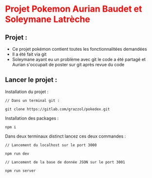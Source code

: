 # <font color='red'> Projet Pokemon Aurian Baudet et Soleymane Latrèche </font>

## Projet :

- Ce projet pokémon contient toutes les fonctionnalitées demandées
- Il a été fait via git 
- Soleymane ayant eu un problème avec git le code a été partagé et Aurian s'occupait de poster sur git après revue du code
  
## Lancer le projet :

Installation du projet :

```
// Dans un terminal git :

git clone https://gitlab.com/grazzol/pokedex.git

```

Installation des packages :

```
npm i

```

Dans deux terminaux distinct lancez ces deux commandes :

```
// Lancement du localhost sur le port 3000

npm run dev 

// Lancement de la base de donnée JSON sur le port 3001

npm run server

```